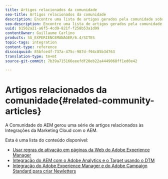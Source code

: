 ```yaml
---
title: Artigos relacionados da comunidade
seo-title: Artigos relacionados da comunidade
description: Encontre uma lista de artigos gerados pela comunidade sobre as integrações da Marketing Cloud com o AEM.
seo-description: Encontre uma lista de artigos gerados pela comunidade sobre as integrações da Marketing Cloud com o AEM.
uuid: b1562a21-a6f5-4cd9-821f-f258b53a1d99
contentOwner: Guillaume Carlino
products: SG_EXPERIENCEMANAGER/6.4/SITES
topic-tags: integration
content-type: reference
discoiquuid: 85bfce4f-737a-475c-987d-f94c85b3d763
translation-type: tm+mt
source-git-commit: 7b39a715166eeefdf20eb22a4449068ff1ed0e42

---
```



# Artigos relacionados da comunidade{#related-community-articles}

A Comunidade do AEM gerou uma série de artigos relacionados às Integrações da Marketing Cloud com o AEM.

Esta é uma lista do conteúdo disponível:

* [Usar regras de ativação em páginas da Web do Adobe Experience Manager](https://helpx.adobe.com/experience-manager/using/dtm.html)
* [Integração do AEM com o Adobe Analytics e o Target usando o DTM](https://helpx.adobe.com/experience-manager/using/integrate-digital-marketing-solutions.html)
* [Integração do Adobe Experience Manager e do Adobe Campaign Standard para criar Newletters](https://helpx.adobe.com/experience-manager/using/aem_campaign.html)

